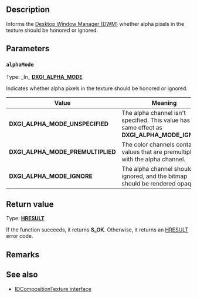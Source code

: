 ## Description

Informs the [Desktop Window Manager (DWM)](https://learn.microsoft.com/windows/win32/dwm/dwm-overview) whether alpha pixels in the texture should be honored or ignored.

## Parameters

### `alphaMode`

Type: \_In\_ **[DXGI_ALPHA_MODE](https://learn.microsoft.com/windows/win32/api/dxgi1_2/ne-dxgi1_2-dxgi_alpha_mode)**

Indicates whether alpha pixels in the texture should be honored or ignored.

| Value | Meaning |
| - | - |
| **DXGI_ALPHA_MODE_UNSPECIFIED** | The alpha channel isn't specified. This value has the same effect as **DXGI_ALPHA_MODE_IGNORE**. |
| **DXGI_ALPHA_MODE_PREMULTIPLIED** | The color channels contain values that are premultiplied with the alpha channel. |
| **DXGI_ALPHA_MODE_IGNORE** | The alpha channel should be ignored, and the bitmap should be rendered opaquely. |

## Return value

Type: **[HRESULT](https://learn.microsoft.com/windows/win32/winprog/windows-data-types)**

If the function succeeds, it returns **S_OK**. Otherwise, it returns an [HRESULT](https://learn.microsoft.com/windows/win32/winprog/windows-data-types) error code.

## Remarks

## See also

* [IDCompositionTexture interface](https://learn.microsoft.com/windows/win32/api/dcomp/nn-dcomp-idcompositiontexture)